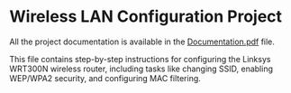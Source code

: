 # Wireless LAN Configuration Project

All the project documentation is available in the [Documentation.pdf](./Documentation.pdf) file.  

This file contains step-by-step instructions for configuring the Linksys WRT300N wireless router, including tasks like changing SSID, enabling WEP/WPA2 security, and configuring MAC filtering.

